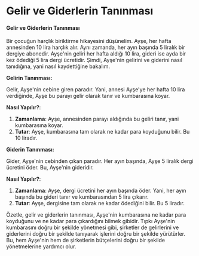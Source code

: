 # Gelir ve Giderlerin Tanınması

#### Gelir ve Giderlerin Tanınması

Bir çocuğun harçlık biriktirme hikayesini düşünelim. Ayşe, her hafta annesinden 10 lira harçlık alır. Aynı zamanda, her ayın başında 5 liralık bir dergiye abonedir. Ayşe'nin geliri her hafta aldığı 10 lira, gideri ise ayda bir kez ödediği 5 lira dergi ücretidir. Şimdi, Ayşe'nin gelirini ve giderini nasıl tanıdığına, yani nasıl kaydettiğine bakalım.

**Gelirin Tanınması:**

Gelir, Ayşe'nin cebine giren paradır. Yani, annesi Ayşe'ye her hafta 10 lira verdiğinde, Ayşe bu parayı gelir olarak tanır ve kumbarasına koyar.

**Nasıl Yapılır?**:

1. **Zamanlama**: Ayşe, annesinden parayı aldığında bu geliri tanır, yani kumbarasına koyar.
2. **Tutar**: Ayşe, kumbarasına tam olarak ne kadar para koyduğunu bilir. Bu 10 liradır.

**Giderin Tanınması:**

Gider, Ayşe'nin cebinden çıkan paradır. Her ayın başında, Ayşe 5 liralık dergi ücretini öder. Bu, Ayşe'nin gideridir.

**Nasıl Yapılır?**:

1. **Zamanlama**: Ayşe, dergi ücretini her ayın başında öder. Yani, her ayın başında bu gideri tanır ve kumbarasından 5 lira çıkarır.
2. **Tutar**: Ayşe, dergisine tam olarak ne kadar ödediğini bilir. Bu 5 liradır.

Özetle, gelir ve giderlerin tanınması, Ayşe'nin kumbarasına ne kadar para koyduğunu ve ne kadar para çıkardığını bilmek gibidir. Tıpkı Ayşe'nin kumbarasını doğru bir şekilde yönetmesi gibi, şirketler de gelirlerini ve giderlerini doğru bir şekilde tanıyarak işlerini doğru bir şekilde yürütürler. Bu, hem Ayşe'nin hem de şirketlerin bütçelerini doğru bir şekilde yönetmelerine yardımcı olur.
